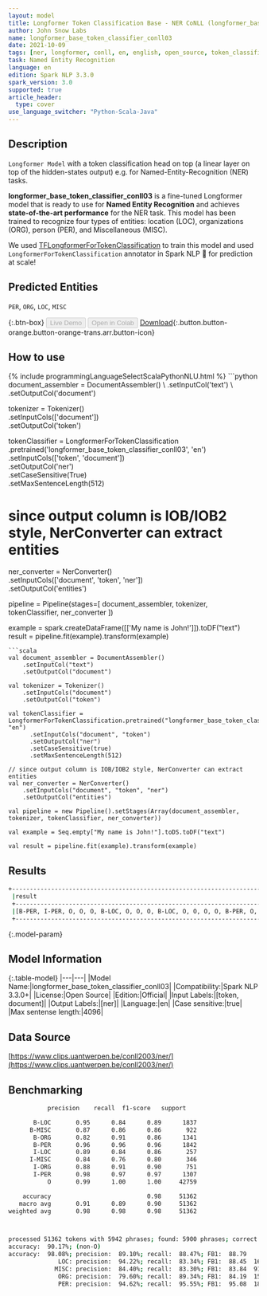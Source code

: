 ```yaml
---
layout: model
title: Longformer Token Classification Base - NER CoNLL (longformer_base_token_classifier_conll03)
author: John Snow Labs
name: longformer_base_token_classifier_conll03
date: 2021-10-09
tags: [ner, longformer, conll, en, english, open_source, token_classification]
task: Named Entity Recognition
language: en
edition: Spark NLP 3.3.0
spark_version: 3.0
supported: true
article_header:
  type: cover
use_language_switcher: "Python-Scala-Java"
---
```


## Description

`Longformer Model` with a token classification head on top (a linear layer on top of the hidden-states output) e.g. for Named-Entity-Recognition (NER) tasks.

**longformer_base_token_classifier_conll03** is a fine-tuned Longformer model that is ready to use for **Named Entity Recognition** and achieves **state-of-the-art performance** for the NER task. This model has been trained to recognize four types of entities: location (LOC), organizations (ORG), person (PER), and Miscellaneous (MISC). 

We used [TFLongformerForTokenClassification](https://huggingface.co/transformers/model_doc/longformer.html#tflongformerfortokenclassification) to train this model and used `LongformerForTokenClassification` annotator in Spark NLP 🚀 for prediction at scale!

## Predicted Entities

`PER`, `ORG`, `LOC`, `MISC`

{:.btn-box}
<button class="button button-orange" disabled>Live Demo</button>
<button class="button button-orange" disabled>Open in Colab</button>
[Download](https://s3.amazonaws.com/auxdata.johnsnowlabs.com/public/models/longformer_base_token_classifier_conll03_en_3.3.0_3.0_1633777793851.zip){:.button.button-orange.button-orange-trans.arr.button-icon}

## How to use



<div class="tabs-box" markdown="1">
{% include programmingLanguageSelectScalaPythonNLU.html %}
```python
document_assembler = DocumentAssembler() \
    .setInputCol('text') \
    .setOutputCol('document')

tokenizer = Tokenizer() \
    .setInputCols(['document']) \
    .setOutputCol('token')

tokenClassifier = LongformerForTokenClassification \
      .pretrained('longformer_base_token_classifier_conll03', 'en') \
      .setInputCols(['token', 'document']) \
      .setOutputCol('ner') \
      .setCaseSensitive(True) \
      .setMaxSentenceLength(512)

# since output column is IOB/IOB2 style, NerConverter can extract entities
ner_converter = NerConverter() \
    .setInputCols(['document', 'token', 'ner']) \
    .setOutputCol('entities')

pipeline = Pipeline(stages=[
    document_assembler, 
    tokenizer,
    tokenClassifier,
    ner_converter
])

example = spark.createDataFrame([['My name is John!']]).toDF("text")
result = pipeline.fit(example).transform(example)
```
```scala
val document_assembler = DocumentAssembler() 
    .setInputCol("text") 
    .setOutputCol("document")

val tokenizer = Tokenizer() 
    .setInputCols("document") 
    .setOutputCol("token")

val tokenClassifier = LongformerForTokenClassification.pretrained("longformer_base_token_classifier_conll03", "en")
      .setInputCols("document", "token")
      .setOutputCol("ner")
      .setCaseSensitive(true)
      .setMaxSentenceLength(512)

// since output column is IOB/IOB2 style, NerConverter can extract entities
val ner_converter = NerConverter() 
    .setInputCols("document", "token", "ner") 
    .setOutputCol("entities")

val pipeline = new Pipeline().setStages(Array(document_assembler, tokenizer, tokenClassifier, ner_converter))

val example = Seq.empty["My name is John!"].toDS.toDF("text")

val result = pipeline.fit(example).transform(example)
```
</div>

## Results

```bash
+------------------------------------------------------------------------------------+
 |result                                                                              |
 +------------------------------------------------------------------------------------+
 |[B-PER, I-PER, O, O, O, B-LOC, O, O, O, B-LOC, O, O, O, O, B-PER, O, O, O, O, B-LOC]|
 +------------------------------------------------------------------------------------+
```

{:.model-param}
## Model Information

{:.table-model}
|---|---|
|Model Name:|longformer_base_token_classifier_conll03|
|Compatibility:|Spark NLP 3.3.0+|
|License:|Open Source|
|Edition:|Official|
|Input Labels:|[token, document]|
|Output Labels:|[ner]|
|Language:|en|
|Case sensitive:|true|
|Max sentense length:|4096|

## Data Source

[https://www.clips.uantwerpen.be/conll2003/ner/](https://www.clips.uantwerpen.be/conll2003/ner/)

## Benchmarking

```bash
           precision    recall  f1-score   support

       B-LOC       0.95      0.84      0.89      1837
      B-MISC       0.87      0.86      0.86       922
       B-ORG       0.82      0.91      0.86      1341
       B-PER       0.96      0.96      0.96      1842
       I-LOC       0.89      0.84      0.86       257
      I-MISC       0.84      0.76      0.80       346
       I-ORG       0.88      0.91      0.90       751
       I-PER       0.98      0.97      0.97      1307
           O       0.99      1.00      1.00     42759

    accuracy                           0.98     51362
   macro avg       0.91      0.89      0.90     51362
weighted avg       0.98      0.98      0.98     51362



processed 51362 tokens with 5942 phrases; found: 5900 phrases; correct: 5257.
accuracy:  90.17%; (non-O)
accuracy:  98.08%; precision:  89.10%; recall:  88.47%; FB1:  88.79
              LOC: precision:  94.22%; recall:  83.34%; FB1:  88.45  1625
             MISC: precision:  84.40%; recall:  83.30%; FB1:  83.84  910
              ORG: precision:  79.60%; recall:  89.34%; FB1:  84.19  1505
              PER: precision:  94.62%; recall:  95.55%; FB1:  95.08  1860
```
